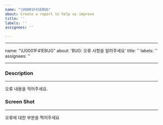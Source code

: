 ```yaml
---
name: "\U0001F41EBUG"
about: Create a report to help us improve
title: ''
labels: ''
assignees: ''

---
```


---
name: "\U0001F41EBUG"
about: 'BUG: 오류 사항을 알려주세요'
title: ''
labels: ''
assignees: ''

---

### Description

---

오류 내용을 적어주세요.

### Screen Shot

---

오류에 대한 부분을 찍어주세요
